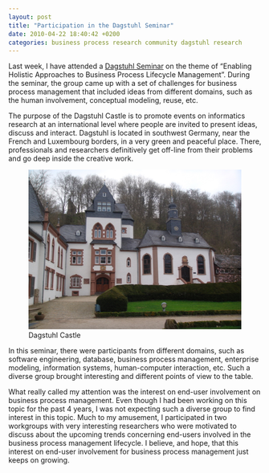 ```yaml
---
layout: post
title: "Participation in the Dagstuhl Seminar"
date: 2010-04-22 18:40:42 +0200
categories: business process research community dagstuhl research
---
```


Last week, I have attended a <a href="http://www.dagstuhl.de/en/program/calendar/semhp/?semnr=10151" onclick="javascript:pageTracker._trackPageview('/outbound/article/www.dagstuhl.de');" target="_blank">Dagstuhl Seminar</a> on the theme of “Enabling Holistic Approaches to Business Process Lifecycle Management”. During the seminar, the group came up with a set of challenges for business process management that included ideas from different domains, such as the human involvement, conceptual modeling, reuse, etc.

The purpose of the Dagstuhl Castle is to promote events on informatics research at an international level where people are invited to present ideas, discuss and interact. Dagstuhl is located in southwest Germany, near the French and Luxembourg borders, in a very green and peaceful place. There, professionals and researchers definitively get off-line from their problems and go deep inside the creative work.

<figure>
  <img src="/images/posts/DSC03273.jpg" alt="Dagstuhl">
  <figcaption class="wp-caption-text">Dagstuhl Castle</figcaption>
</figure>

In this seminar, there were participants from different domains, such as software engineering, database, business process management, enterprise modeling, information systems, human-computer interaction, etc. Such a diverse group brought interesting and different points of view to the table.

What really called my attention was the interest on end-user involvement on business process management. Even though I had been working on this topic for the past 4 years, I was not expecting such a diverse group to find interest in this topic. Much to my amusement, I participated in two workgroups with very interesting researchers who were motivated to discuss about the upcoming trends concerning end-users involved in the business process management lifecycle. I believe, and hope, that this interest on end-user involvement for business process management just keeps on growing.
